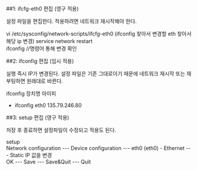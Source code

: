 ##1: ifcfg-eth0 편집 (영구 적용)

설정 파일을 편집한다. 적용하려면 네트워크 재시작해야 한다.

vi /etc/sysconfig/network-scripts/ifcfg-eth0 (ifconfig 찾아서 변경할 eth 찾아서 해당 ip 변경) 
service network restart   
ifconfig  //명령어 통해 변경 확인  

 

##2: ifconfig 편집 (임시 적용)

실행 즉시 IP가 변경된다. 설정 파일은 기존 그대로이기 때문에 네트워크 재시작 또는 재부팅하면 원래대로 바뀐다.  

ifconfig 장치명 아이피  
 - ifconfig eth0 135.79.246.80    

 

##3: setup 편집 (영구 적용)

저장 후 종료하면 설정파일이 수정되고 적용도 된다.    

setup  
Network configuration --- Device configuration --- eth0 (eth0) - Ethernet --- Static IP 값을 변경  
OK --- Save --- Save&Quit --- Quit  
